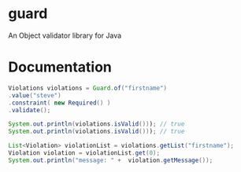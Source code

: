 # guard
An Object validator library for Java

# Documentation

``` java
Violations violations = Guard.of("firstname")
.value("steve")
.constraint( new Required() )
.validate();

System.out.println(violations.isValid())); // true
System.out.println(violations.isValid())); // true

List<Violation> violationList = violations.getList("firstname");
Violation violation = violationList.get(0);
System.out.println("message: " +  violation.getMessage());
    
```

